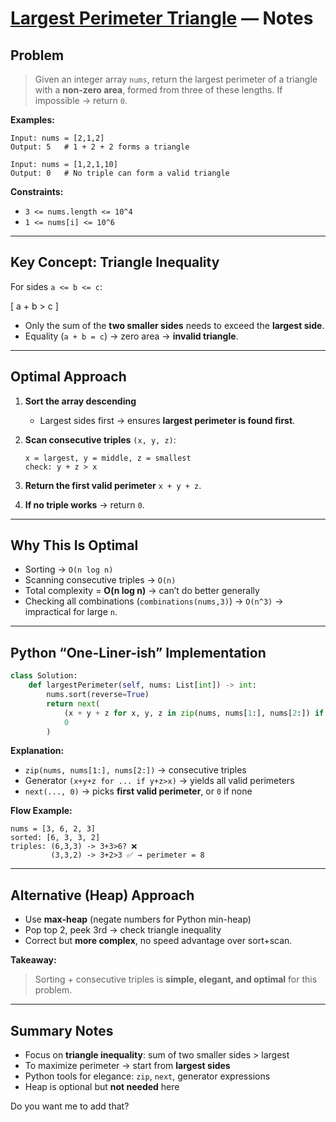 # **[Largest Perimeter Triangle](https://leetcode.com/problems/largest-perimeter-triangle/description/) — Notes**

## **Problem**

> Given an integer array `nums`, return the largest perimeter of a triangle with a **non-zero area**, formed from three of these lengths.
> If impossible → return `0`.

**Examples:**

```text
Input: nums = [2,1,2]
Output: 5   # 1 + 2 + 2 forms a triangle

Input: nums = [1,2,1,10]
Output: 0   # No triple can form a valid triangle
```

**Constraints:**

* `3 <= nums.length <= 10^4`
* `1 <= nums[i] <= 10^6`

---

## **Key Concept: Triangle Inequality**

For sides `a <= b <= c`:

[
a + b > c
]

* Only the sum of the **two smaller sides** needs to exceed the **largest side**.
* Equality (`a + b = c`) → zero area → **invalid triangle**.

---

## **Optimal Approach**

1. **Sort the array descending**

   * Largest sides first → ensures **largest perimeter is found first**.

2. **Scan consecutive triples** `(x, y, z)`:

   ```text
   x = largest, y = middle, z = smallest
   check: y + z > x
   ```

3. **Return the first valid perimeter** `x + y + z`.

4. **If no triple works** → return `0`.

---

## **Why This Is Optimal**

* Sorting → `O(n log n)`
* Scanning consecutive triples → `O(n)`
* Total complexity = **O(n log n)** → can’t do better generally
* Checking all combinations (`combinations(nums,3)`) → `O(n^3)` → impractical for large `n`.

---

## **Python “One-Liner-ish” Implementation**

```python
class Solution:
    def largestPerimeter(self, nums: List[int]) -> int:
        nums.sort(reverse=True)
        return next(
            (x + y + z for x, y, z in zip(nums, nums[1:], nums[2:]) if y + z > x), 
            0
        )
```

**Explanation:**

* `zip(nums, nums[1:], nums[2:])` → consecutive triples
* Generator `(x+y+z for ... if y+z>x)` → yields all valid perimeters
* `next(..., 0)` → picks **first valid perimeter**, or `0` if none

**Flow Example:**

```text
nums = [3, 6, 2, 3]
sorted: [6, 3, 3, 2]
triples: (6,3,3) -> 3+3>6? ❌
         (3,3,2) -> 3+2>3 ✅ → perimeter = 8
```

---

## **Alternative (Heap) Approach**

* Use **max-heap** (negate numbers for Python min-heap)
* Pop top 2, peek 3rd → check triangle inequality
* Correct but **more complex**, no speed advantage over sort+scan.

**Takeaway:**

> Sorting + consecutive triples is **simple, elegant, and optimal** for this problem.

---

## **Summary Notes**

* Focus on **triangle inequality**: sum of two smaller sides > largest
* To maximize perimeter → start from **largest sides**
* Python tools for elegance: `zip`, `next`, generator expressions
* Heap is optional but **not needed** here


Do you want me to add that?

